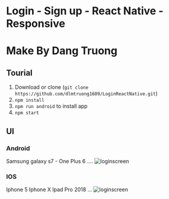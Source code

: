 # Login - Sign up - React Native - Responsive
# Make By Dang Truong
## Tourial
1. Download or clone (`git clone https://github.com/dlmtruong1609/LoginReactNative.git`)
2. `npm install`
3. `npm run android` to install app
4. `npm start`
## UI
### Android
Samsung galaxy s7 - One Plus 6 ....
![loginscreen](https://i.imgur.com/84I9bcQ.png)
### IOS
Iphone 5 Iphone X Ipad Pro 2018 ...
![loginscreen](https://i.imgur.com/ox1mFmR.png)
